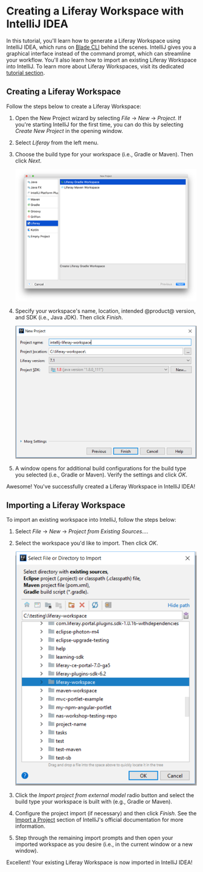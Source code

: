 # Creating a Liferay Workspace with IntelliJ IDEA [](id=creating-a-liferay-workspace-with-intellij-idea)

In this tutorial, you'll learn how to generate a Liferay Workspace using
IntelliJ IDEA, which runs on
[Blade CLI](/develop/tutorials/-/knowledge_base/7-1/blade-cli) behind the
scenes. IntelliJ gives you a graphical interface instead of the command prompt,
which can streamline your workflow. You'll also learn how to import an existing
Liferay Workspace into IntelliJ. To learn more about Liferay Workspaces, visit
its dedicated
[tutorial section](/develop/tutorials/-/knowledge_base/7-1/liferay-workspace).

## Creating a Liferay Workspace [](id=creating-a-liferay-workspace)

Follow the steps below to create a Liferay Workspace:

1.  Open the New Project wizard by selecting *File* &rarr; *New* &rarr;
    *Project*. If you're starting IntelliJ for the first time, you can do this
    by selecting *Create New Project* in the opening window.

2.  Select *Liferay* from the left menu.

3.  Choose the build type for your workspace (i.e., Gradle or Maven). Then click
    *Next*.

    ![Figure 1: Choose *Liferay Gradle Workspace* or *Liferay Maven Workspace*, depending on the build you prefer.](../../../images/intellij-workspace-build.png)

4.  Specify your workspace's name, location, intended @product@ version, and
    SDK (i.e., Java JDK). Then click *Finish*.

    ![Figure 2: Specify your workspace's configurations.](../../../images/intellij-workspace-project.png)

5.  A window opens for additional build configurations for the build type you
    selected (i.e., Gradle or Maven). Verify the settings and click *OK*.

Awesome! You've successfully created a Liferay Workspace in IntelliJ IDEA!

## Importing a Liferay Workspace [](id=importing-a-liferay-workspace)

To import an existing workspace into IntelliJ, follow the steps below:

1.  Select *File* &rarr; *New* &rarr; *Project from Existing Sources...*.

2.  Select the workspace you'd like to import. Then click *OK*.

    ![Figure 3: Specify your workspace's configurations.](../../../images/intellij-import-workspace.png)

3.  Click the *Import project from external model* radio button and select the
    build type your workspace is built with (e.g., Gradle or Maven).

4.  Configure the project import (if necessary) and then click *Finish*. See the
    [Import a Project](https://www.jetbrains.com/help/idea/creating-and-managing-projects.html#importing-project)
    section of IntelliJ's official documentation for more information.

5.  Step through the remaining import prompts and then open your imported
    workspace as you desire (i.e., in the current window or a new window).

Excellent! Your existing Liferay Workspace is now imported in IntelliJ IDEA!
